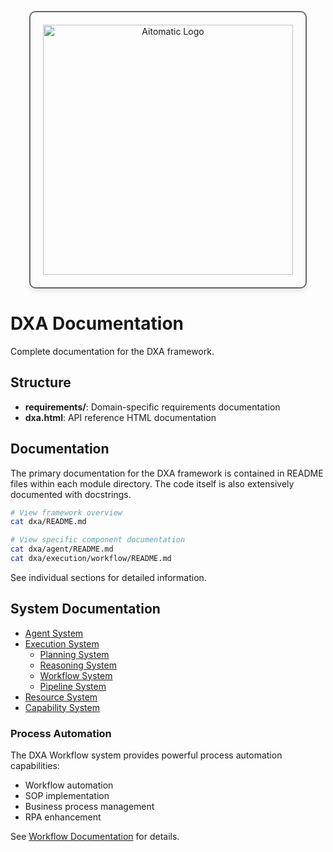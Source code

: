 <!-- markdownlint-disable MD041 -->
<!-- markdownlint-disable MD033 -->
<p align="center">
  <img src="https://cdn.prod.website-files.com/62a10970901ba826988ed5aa/62d942adcae82825089dabdb_aitomatic-logo-black.png" alt="Aitomatic Logo" width="400" style="border: 2px solid #666; border-radius: 10px; padding: 20px; box-shadow: 0 4px 8px rgba(0,0,0,0.1);"/>
</p>

# DXA Documentation

Complete documentation for the DXA framework.

## Structure

- **requirements/**: Domain-specific requirements documentation
- **dxa.html**: API reference HTML documentation

## Documentation

The primary documentation for the DXA framework is contained in README files within each module directory. The code itself is also extensively documented with docstrings.

```bash
# View framework overview
cat dxa/README.md

# View specific component documentation
cat dxa/agent/README.md
cat dxa/execution/workflow/README.md
```

See individual sections for detailed information.

## System Documentation

- [Agent System](../dxa/agent/README.md)
- [Execution System](../dxa/execution/README.md)
  - [Planning System](../dxa/execution/planning/README.md)
  - [Reasoning System](../dxa/execution/reasoning/README.md)
  - [Workflow System](../dxa/execution/workflow/README.md)
  - [Pipeline System](../dxa/execution/pipeline/README.md)
- [Resource System](../dxa/agent/resource/README.md)
- [Capability System](../dxa/agent/capability/README.md)

### Process Automation

The DXA Workflow system provides powerful process automation capabilities:

- Workflow automation
- SOP implementation
- Business process management
- RPA enhancement

See [Workflow Documentation](../dxa/execution/workflow/README.md) for details.
